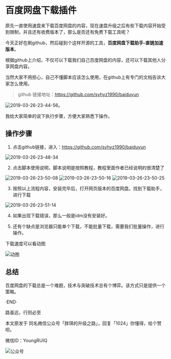 # 百度网盘下载插件

原先一直使用速盘来下载百度网盘的内容，现在速盘升级之后有些下载内容开始受到限制，并且还有收费版本了，那么是否还有免费下载工具呢？

今天正好在刷github，然后碰到个这样开源的工具，**百度网盘下载助手-直链加速版本**。

根据github上介绍，不仅可以下载我们自己百度网盘的内容，还可以下载其他人分享网盘内容。

当然大家不用担心，自己不懂脚本应该怎么使用，在github上有专门的文档告诉大家怎么使用。

> github 链接地址：https://github.com/syhyz1990/baiduyun

![2019-03-26-23-44-56](http://jikelearn.cn/2019-03-26-23-44-56.png)。

我给大家简单的说下执行步骤，方便大家熟悉下操作。

## 操作步骤

1. 点击github链接，进入：https://github.com/syhyz1990/baiduyun

![2019-03-26-23-48-34](http://jikelearn.cn/2019-03-26-23-48-34.png)

2. 点击脚本使用说明，脚本说明是按照教程，教程里面作者已经说明的很清楚了

![2019-03-26-23-50-08](http://jikelearn.cn/2019-03-26-23-50-08.png)
![2019-03-26-23-50-16](http://jikelearn.cn/2019-03-26-23-50-16.png)
![2019-03-26-23-50-25](http://jikelearn.cn/2019-03-26-23-50-25.png)

3. 按照以上流程内容，安装完毕后，打开网页版本的百度网盘。找到下载助手，进行下载

![2019-03-26-23-51-14](http://jikelearn.cn/2019-03-26-23-51-14.png)

4. 如果出现下载错误，那么一般是idm没有安装好。

5. 还有个缺点是浏览器只能单个下载，不能批量下载，需要我们批量操作，进行操作。

下载速度可以看动图

![动图](http://jikelearn.cn/0.gif)
## 总结

百度网盘的下载总是一个难题，技术与突破技术总有个博弈。该方式只是提供一个策略。


·END·

路虽远，行则必至

本文原发于 同名微信公众号「胖琪的升级之路」，回复「1024」你懂得，给个赞呗。

微信ID：YoungRUIQ

![公众号](http://jikelearn.cn/2019-03-13-23-32-33.png)